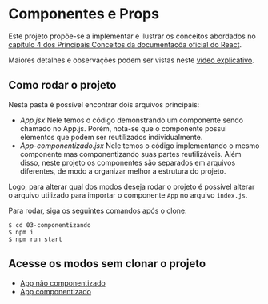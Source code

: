 # Componentes e Props

Este projeto propõe-se a implementar e ilustrar os conceitos abordados no [capítulo 4 dos Principais Conceitos da documentaçõa oficial do React](https://pt-br.reactjs.org/docs/components-and-props.html).

Maiores detalhes e observações podem ser vistas neste [vídeo explicativo](https://www.loom.com/share/45310e3db48942fcb982e754be4b6198).

## Como rodar o projeto
Nesta pasta é possível encontrar dois arquivos principais:

- *App.jsx*
    Nele temos o código demonstrando um componente sendo chamado no App.js. Porém, nota-se que o componente possui elementos que podem ser reutilizados individualmente.
- *App-componentizado.jsx*
    Nele temos o código implementando o mesmo componente mas componentizando suas partes reutilizáveis. Além disso, neste projeto os componentes são separados em arquivos diferentes, de modo a organizar melhor a estrutura do projeto.

Logo, para alterar qual dos modos deseja rodar o projeto é possível alterar o arquivo utilizado para importar o componente `App` no arquivo `index.js`.

Para rodar, siga os seguintes comandos após o clone:
```
$ cd 03-componentizando
$ npm i
$ npm run start
```

## Acesse os modos sem clonar o projeto
- [App não componentizado](https://unarmed-calculator.surge.sh/)
- [App componentizado](https://male-jail.surge.sh/)
